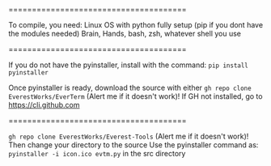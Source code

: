 ======================================

To compile, you need:
Linux OS with python fully setup (pip if you dont have the modules needed)
Brain, 
Hands, 
bash, zsh, whatever shell you use


======================================


If you do not have the pyinstaller, install with the command: 
`pip install pyinstaller` 

Once pyinstaller is ready, download the source with either
`gh repo clone EverestWorks/EverTerm` (Alert me if it doesn't work)!
If GH not installed, go to https://cli.github.com

======================================


`gh repo clone EverestWorks/Everest-Tools` (Alert me if it doesn't work)!
Then change your directory to the source
Use the pyinstaller command as: 
`pyinstaller -i icon.ico evtm.py` in the src directory

